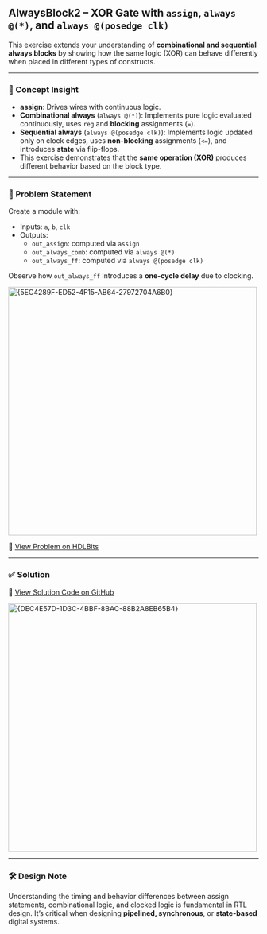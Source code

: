 ## AlwaysBlock2 – XOR Gate with `assign`, `always @(*)`, and `always @(posedge clk)`

This exercise extends your understanding of **combinational and sequential always blocks** by showing how the same logic (XOR) can behave differently when placed in different types of constructs.

---

### 🧠 Concept Insight  
- **assign**: Drives wires with continuous logic.
- **Combinational always** (`always @(*)`): Implements pure logic evaluated continuously, uses `reg` and **blocking** assignments (`=`).
- **Sequential always** (`always @(posedge clk)`): Implements logic updated only on clock edges, uses **non-blocking** assignments (`<=`), and introduces **state** via flip-flops.
- This exercise demonstrates that the **same operation (XOR)** produces different behavior based on the block type.

---

### 📘 Problem Statement  
Create a module with:

- Inputs: `a`, `b`, `clk`
- Outputs:
  - `out_assign`: computed via `assign`
  - `out_always_comb`: computed via `always @(*)`
  - `out_always_ff`: computed via `always @(posedge clk)`

Observe how `out_always_ff` introduces a **one-cycle delay** due to clocking.

<img width="500" alt="{5EC4289F-ED52-4F15-AB64-27972704A6B0}" src="https://github.com/user-attachments/assets/4b69792d-6147-4a9f-b82b-c1f48cc5b67b" />

🔗 [View Problem on HDLBits](https://hdlbits.01xz.net/wiki/Alwaysblock2)

---

### ✅ Solution  
📄 [View Solution Code on GitHub](https://github.com/EswarAdithya011/HDLBits/blob/main/Problem%20Sets/2.%20Verilog%20Language/2.4%20Procedures/2.4.2%20Always%20blocks%20(clocked)/alwaysblock2.v)

<img width="500" alt="{DEC4E57D-1D3C-4BBF-8BAC-88B2A8EB65B4}" src="https://github.com/user-attachments/assets/ad3a591a-ad3f-4e28-a73f-128eafe5da71" />

---

### 🛠 Design Note  
Understanding the timing and behavior differences between assign statements, combinational logic, and clocked logic is fundamental in RTL design. It’s critical when designing **pipelined, synchronous**, or **state-based** digital systems.
